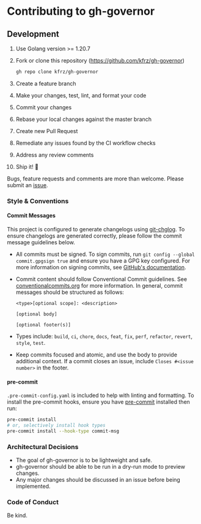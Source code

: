 # Contributing to gh-governor

## Development

1. Use Golang version >= 1.20.7
1. Fork or clone this repository (https://github.com/kfrz/gh-governor)

    ```sh
    gh repo clone kfrz/gh-governor
    ```
1. Create a feature branch
1. Make your changes, test, lint, and format your code
1. Commit your changes 
1. Rebase your local changes against the master branch
1. Create new Pull Request
1. Remediate any issues found by the CI workflow checks
1. Address any review comments
1. Ship it!  🚢

Bugs, feature requests and comments are more than welcome. Please submit an [issue](https://github.com/kfrz/gh-governor).

### Style & Conventions

#### Commit Messages

This project is configured to generate changelogs using [git-chglog](https://github.com/git-chglog/git-chglog). To ensure changelogs are generated correctly, please follow the commit message guidelines below.

* All commits must be signed. To sign commits, run `git config --global commit.gpgsign true` and ensure you have a GPG key configured. For more information on signing commits, see [GitHub's documentation](https://docs.github.com/en/github/authenticating-to-github/signing-commits).

* Commit content should follow Conventional Commit guidelines. See [conventionalcommits.org](https://www.conventionalcommits.org/en/v1.0.0/) for more information. In general, commit messages should be structured as follows:

    ```
    <type>[optional scope]: <description>

    [optional body]

    [optional footer(s)]
    ```
* Types include: 
            `build`, `ci`, `chore`, `docs`, `feat`, `fix`, `perf`, `refactor`, `revert`, `style`, `test`.
* Keep commits focused and atomic, and use the body to provide additional context. If a commit closes an issue, include `Closes #<issue number>` in the footer.

#### pre-commit

`.pre-commit-config.yaml` is included to help with linting and formatting. To install the pre-commit hooks, ensure you have [pre-commit](https://pre-commit.com) installed then run:

```sh
pre-commit install
# or, selectively install hook types
pre-commit install --hook-type commit-msg
```

### Architectural Decisions

- The goal of gh-governor is to be lightweight and safe.
- gh-governor should be able to be run in a dry-run mode to preview changes.
- Any major changes should be discussed in an issue before being implemented.

### Code of Conduct

Be kind.
